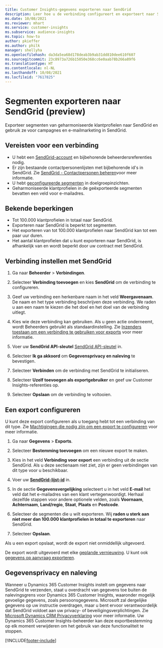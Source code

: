 ```yaml
---
title: Customer Insights-gegevens exporteren naar SendGrid
description: Leer hoe u de verbinding configureert en exporteert naar SendGrid.
ms.date: 10/08/2021
ms.reviewer: mhart
ms.service: customer-insights
ms.subservice: audience-insights
ms.topic: how-to
author: pkieffer
ms.author: philk
manager: shellyha
ms.openlocfilehash: da3da5ea68d178deab3b9ab31dd810dee610f607
ms.sourcegitcommit: 23c8973a726b15050e368cc6e0aab78b266a89f6
ms.translationtype: HT
ms.contentlocale: nl-NL
ms.lasthandoff: 10/08/2021
ms.locfileid: "7617825"
---
```

# <a name="export-segments-to-sendgrid-preview"></a>Segmenten exporteren naar SendGrid (preview)

Exporteer segmenten van geharmoniseerde klantprofielen naar SendGrid en gebruik ze voor campagnes en e-mailmarketing in SendGrid. 

## <a name="prerequisites-for-a-connection"></a>Vereisten voor een verbinding

-   U hebt een [SendGrid-account](https://sendgrid.com/) en bijbehorende beheerdersreferenties nodig.
-   Er zijn bestaande contactpersonenlijsten met bijbehorende id's in SendGrid. Zie [SendGrid - Contactpersonen beheren](https://sendgrid.com/docs/ui/managing-contacts/create-and-manage-contacts/#manage-contacts)​voor meer informatie.
-   U hebt [geconfigureerde segmenten](segments.md) in doelgroepinzichten.
-   Geharmoniseerde klantprofielen in de geëxporteerde segmenten bevatten een veld voor e-mailadres.

## <a name="known-limitations"></a>Bekende beperkingen

- Tot 100.000 klantprofielen in totaal naar SendGrid.
- Exporteren naar SendGrid is beperkt tot segmenten.
- Het exporteren van tot 100.000 klantprofielen naar SendGrid kan tot een paar uur duren. 
- Het aantal klantprofielen dat u kunt exporteren naar SendGrid, is afhankelijk van en wordt beperkt door uw contract met SendGrid.

## <a name="set-up-connection-to-sendgrid"></a>Verbinding instellen met SendGrid

1. Ga naar **Beheerder** > **Verbindingen**.

1. Selecteer **Verbinding toevoegen** en kies **SendGrid** om de verbinding te configureren.

1. Geef uw verbinding een herkenbare naam in het veld **Weergavenaam**. De naam en het type verbinding beschrijven deze verbinding. We raden u aan een naam te kiezen die het doel en het doel van de verbinding uitlegt.

1. Kies wie deze verbinding kan gebruiken. Als u geen actie onderneemt, wordt Beheerders gebruikt als standaardinstelling. Zie [Inzenders toestaan om een verbinding te gebruiken voor exports](connections.md#allow-contributors-to-use-a-connection-for-exports) voor meer informatie.

1. Voer uw **SendGrid API-sleutel** [SendGrid API-sleutel](https://sendgrid.com/docs/ui/account-and-settings/api-keys/) in.

1. Selecteer **Ik ga akkoord** om **Gegevensprivacy en naleving** te bevestigen.

1. Selecteer **Verbinden** om de verbinding met SendGrid te initialiseren.

1. Selecteer **Uzelf toevoegen als exportgebruiker** en geef uw Customer Insights-referenties op.

1. Selecteer **Opslaan** om de verbinding te voltooien.

## <a name="configure-an-export"></a>Een export configureren

U kunt deze export configureren als u toegang hebt tot een verbinding van dit type. Zie [Machtigingen die nodig zijn om een export te configureren](export-destinations.md#set-up-a-new-export) voor meer informatie.

1. Ga naar **Gegevens** > **Exports**.

1. Selecteer **Bestemming toevoegen** om een nieuwe export te maken.

1. Kies in het veld **Verbinding voor export** een verbinding uit de sectie SendGrid. Als u deze sectienaam niet ziet, zijn er geen verbindingen van dit type voor u beschikbaar.

1. Voer uw **[SendGrid-lijst-id](https://sendgrid.com/docs/ui/managing-contacts/create-and-manage-contacts/#manage-contacts)** in.

1. In de sectie **Gegevensvergelijking** selecteert u in het veld **E-mail** het veld dat het e-mailadres van een klant vertegenwoordigt. Herhaal dezelfde stappen voor andere optionele velden, zoals **Voornaam**, **Achternaam**, **Land/regio**, **Staat**, **Plaats** en **Postcode**.

1. Selecteer de segmenten die u wilt exporteren. Wij **raden u sterk aan niet meer dan 100.000 klantprofielen in totaal te exporteren** naar SendGrid. 

1. Selecteer **Opslaan**.

Als u een export opslaat, wordt de export niet onmiddellijk uitgevoerd.

De export wordt uitgevoerd met elke [geplande vernieuwing](system.md#schedule-tab). U kunt ook [gegevens op aanvraag exporteren](export-destinations.md#run-exports-on-demand). 

## <a name="data-privacy-and-compliance"></a>Gegevensprivacy en naleving

Wanneer u Dynamics 365 Customer Insights instelt om gegevens naar SendGrid te verzenden, staat u overdracht van gegevens toe buiten de nalevingsgrens voor Dynamics 365 Customer Insights, waaronder mogelijk gevoelige gegevens, zoals persoonsgegevens. Microsoft zal dergelijke gegevens op uw instructie overdragen, maar u bent ervoor verantwoordelijk dat SendGrid voldoet aan uw privacy- of beveiligingsverplichtingen. Zie [Microsoft Dynamics CRM Privacyverklaring](https://go.microsoft.com/fwlink/?linkid=396732) voor meer informatie.
Uw Dynamics 365 Customer Insights-beheerder kan deze exportbestemming op elk moment verwijderen om het gebruik van deze functionaliteit te stoppen.


[!INCLUDE[footer-include](../includes/footer-banner.md)]

